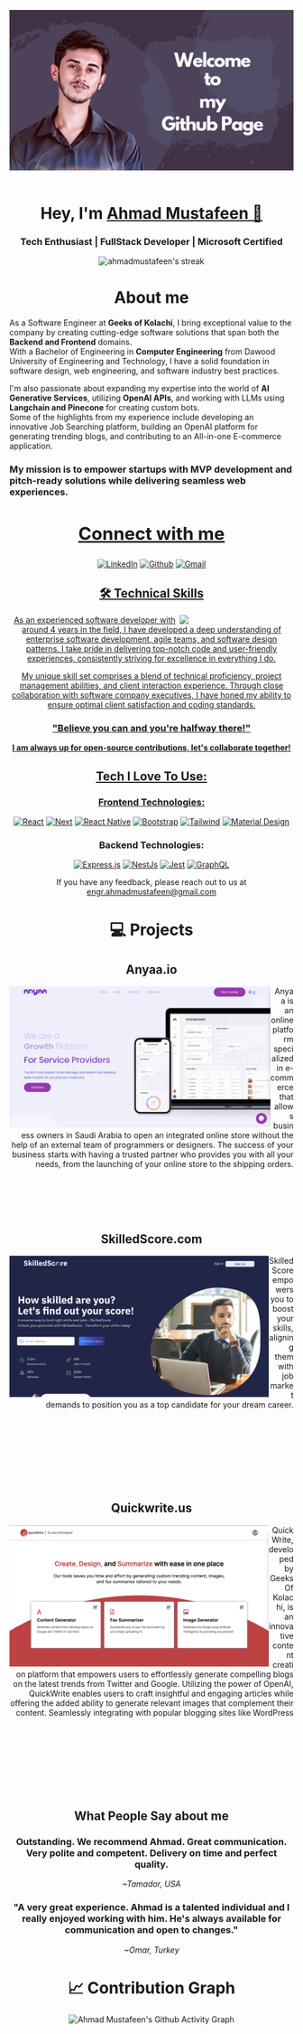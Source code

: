 ![GitHubBanner](https://github.com/ahmadmustafeen/ahmadmustafeen/blob/09f8e665a705f518cde8ca88489aaa4f0007c94b/Github.png)
<br/>
<br/>


<h1 align="center" >Hey, I'm <a href="https://ahmadmustafeen.com" target="_blank"> Ahmad Mustafeen 👋</a>
<br/>

### <h3 align="center">Tech Enthusiast | FullStack Developer | Microsoft Certified </h3>

<p align="center">
    <img title="🔥 Get streak stats for your profile at git.io/streak-stats" alt="ahmadmustafeen's streak" src="https://streak-stats.demolab.com/?user=ahmadmustafeen&theme=monokai-metallian&hide_border=true"/>
</p>
 
## <h1 align="center"> About me</h1>

As a Software Engineer at <b>Geeks of Kolachi</b>, I bring exceptional value to the company by creating cutting-edge software solutions that span both the <b>Backend and Frontend</b> domains. <br/>
With a Bachelor of Engineering in <b>Computer Engineering</b> from Dawood University of Engineering and Technology, I have a solid foundation in software design, web engineering, and software industry best practices.

I'm also passionate about expanding my expertise into the world of <b>AI Generative Services</b>, utilizing <b>OpenAI APIs</b>, and working with LLMs using <b>Langchain and Pinecone</b> for creating custom bots.<br/> Some of the highlights from my experience include developing an innovative Job Searching platform, building an OpenAI platform for generating trending blogs, and contributing to an All-in-one E-commerce application.
<br/>

### My mission is to empower startups with MVP development and pitch-ready solutions while delivering seamless web experiences.

   <div align="center">

## <a  href="https://www.linkedin.com/in/ahmadmustafeen" target="_blank"><h2 align="center">Connect with me</h2></a>

<p align="center">
<a  href="https://www.linkedin.com/in/ahmadmustafeen" target="_blank"><img alt="LinkedIn" src="https://img.shields.io/badge/linkedin%20-%230077B5.svg?&style=for-the-badge&logo=linkedin&logoColor=white" /></a>
<a href="https://github.com/ahmadmustafeen" target="_blank"><img alt="Github" src="https://img.shields.io/badge/GitHub-100000?style=for-the-badge&logo=github&logoColor=white"/></a>
<a href="mailto:engr.ahmadmustafeen@gmail.com"><img  alt="Gmail" src="https://img.shields.io/badge/Gmail-D14836?style=for-the-badge&logo=gmail&logoColor=white" />

</p>
 <div align="center">

## 🛠 Technical Skills
   
   <img width="40%" align="right"   src="https://user-images.githubusercontent.com/90326051/196059543-f26eed56-e331-4211-8c0f-7ec25ab482de.png">

As an experienced software developer with around 4 years in the field, I have developed a deep understanding of enterprise software development, agile teams, and software design patterns. I take pride in delivering top-notch code and user-friendly experiences, consistently striving for excellence in everything I do.

My unique skill set comprises a blend of technical proficiency, project management abilities, and client interaction experience. Through close collaboration with software company executives, I have honed my ability to ensure optimal client satisfaction and coding standards.

### "Believe you can and you're halfway there!"

**I am always up for open-source contributions, let's collaborate together!**

## Tech I Love To Use:

### Frontend Technologies:

<p align="center"> 
  <a href="#"><img alt="React" src="https://img.shields.io/badge/React-20232a.svg?logo=react&logoColor=%2361DAFB"></a>
     <a href="#"><img alt="Next" src="https://img.shields.io/badge/NextJs-000000.svg?logo=Next.Js&logoColor=white"></a>
     <a href="#"><img alt="React Native" src="https://img.shields.io/badge/React%20Native-20232a.svg?logo=react&logoColor=%2361DAFB"></a>
    <a href="#"><img alt="Bootstrap" src="https://img.shields.io/badge/Bootstrap-7952B3.svg?logo=bootstrap&logoColor=white"></a>
    <a href="#"><img alt="Tailwind" src="https://img.shields.io/badge/-Tailwind-E8E8E8?logo=tailwindcss&logoColor=black%22"></a>
    <a href="#"><img alt="Material Design" src="https://img.shields.io/badge/Material%20Design-0081CB.svg?logo=material-design&logoColor=white"></a>
</p>

### Backend Technologies:

<p align="center"> 
<a href="#"><img alt="Express.js" src="https://img.shields.io/badge/Express.js-404d59.svg?logo=express&logoColor=white"></a>
    <a href="#"><img alt="NestJs" src="https://custom-icon-badges.demolab.com/badge/jest-ea2845.svg?logo=nestjs"></a>
    <a href="#"><img alt="Jest" src="https://custom-icon-badges.demolab.com/badge/jest-ff3c0c.svg?logo=jest"></a>
    <a href="#"><img alt="GraphQL" src="https://img.shields.io/badge/GraphQL-fff.svg?logo=graphql&logoColor=e10098"></a>
</p>

If you have any feedback, please reach out to us at engr.ahmadmustafeen@gmail.com

<h1 align="center">💻 Projects</h1>



## <h2>Anyaa.io</h2> 
    
<img height="250px" align="left"   src="https://github.com/ahmadmustafeen/ahmadmustafeen/blob/df6a870ab0844029227ffb6d52e5d012a0188dd0/anyaa.png">
   
<p align="right" height="250px">
    Anyaa is an online platform specialized in e-commerce that allows business owners in Saudi Arabia to open an integrated online store without the help of an external team of programmers or designers. The success of your business starts with having a trusted partner who provides you with all your needs, from the launching of your online store to the shipping orders.
</p>
<br/>
<br/>
<br/>
<br/>


## <h2>SkilledScore.com</h2>


    
<img  height="250px" align="left"   src="https://github.com/ahmadmustafeen/ahmadmustafeen/blob/af8cbc8af753f715085e8c71a4097dddac8d1fc3/skilledscore.png">
   
<p align="right" height="250px">
  SkilledScore empowers you to boost your skills, aligning them with job market demands to position you as a top candidate for your dream career.
</p>

<br/>
<br/>
<br/>
<br/>
<br/>
<br/>
<br/>


## <h2>Quickwrite.us</h2>


    
<img  height="250px" align="left"   src="https://github.com/ahmadmustafeen/ahmadmustafeen/blob/af8cbc8af753f715085e8c71a4097dddac8d1fc3/quickwrite.png">
   
<p align="right" height="250px">
  QuickWrite, developed by Geeks Of Kolachi, is an innovative content creation platform that empowers users to effortlessly generate compelling blogs on the latest trends from Twitter and Google. Utilizing the power of OpenAI, QuickWrite enables users to craft insightful and engaging articles while offering the added ability to generate relevant images that complement their content. Seamlessly integrating with popular blogging sites like WordPress
</p>

<br/>
<br/>
<br/>
<br/>
<br/>
<br/>
<br/>


## What People Say about me

<h3>Outstanding. We recommend Ahmad. Great communication. Very polite and competent. Delivery on time and perfect quality.</h3>
<i>~Tamador, USA</i>

<h3>"A very great experience. Ahmad is a talented individual and I really enjoyed working with him. He's always available for communication and open to changes."</h3>
<i>~Omar, Turkey</i>


 </div>

# 📈 Contribution Graph  

![Ahmad Mustafeen's Github Activity Graph](https://github-readme-activity-graph.vercel.app/graph?username=ahmadmustafeen&theme=react)


